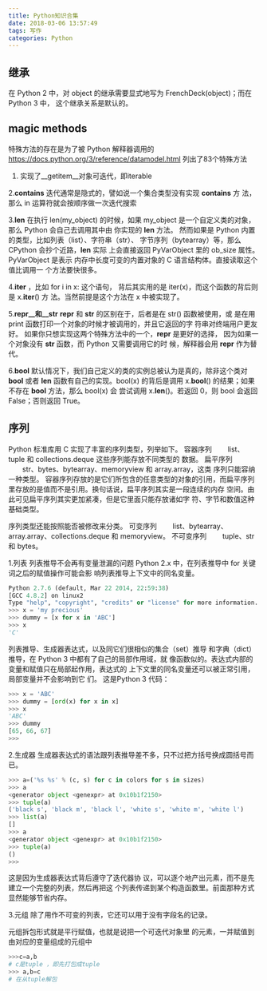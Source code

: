 ```yaml
---
title: Python知识合集
date: 2018-03-06 13:57:49
tags: 写作 
categories: Python
---
```


## 继承

在 Python 2 中，对 object 的继承需要显式地写为 FrenchDeck(object)；而在 Python 3 中，
这个继承关系是默认的。

## magic methods

特殊方法的存在是为了被 Python 解释器调用的
https://docs.python.org/3/reference/datamodel.html 列出了83个特殊方法

1. 实现了__getitem__对象可迭代，即iterable

2.__contains__
迭代通常是隐式的，譬如说一个集合类型没有实现 __contains__ 方
法，那么 in 运算符就会按顺序做一次迭代搜索

3.__len__
在执行 len(my_object) 的时候，如果
my_object 是一个自定义类的对象，那么 Python 会自己去调用其中由
你实现的 __len__ 方法。
然而如果是 Python 内置的类型，比如列表（list）、字符串（str）、
字节序列（bytearray）等，那么 CPython 会抄个近路，__len__ 实际
上会直接返回 PyVarObject 里的 ob_size 属性。PyVarObject 是表示
内存中长度可变的内置对象的 C 语言结构体。直接读取这个值比调用一
个方法要快很多。

4.__iter__
，比如 for i in x: 这个语句，
背后其实用的是 iter(x)，而这个函数的背后则是 x.__iter__() 方
法。当然前提是这个方法在 x 中被实现了。

5.__repr__和__str__
__repr__ 和 __str__ 的区别在于，后者是在 str() 函数被使用，或
是在用 print 函数打印一个对象的时候才被调用的，并且它返回的字
符串对终端用户更友好。
如果你只想实现这两个特殊方法中的一个，__repr__ 是更好的选择，
因为如果一个对象没有 __str__ 函数，而 Python 又需要调用它的时
候，解释器会用 __repr__ 作为替代。

6.__bool__
默认情况下，我们自己定义的类的实例总被认为是真的，除非这个类对
__bool__ 或者 __len__ 函数有自己的实现。bool(x) 的背后是调用
x.__bool__() 的结果；如果不存在 __bool__ 方法，那么 bool(x) 会
尝试调用 x.__len__()。若返回 0，则 bool 会返回 False；否则返回
True。

## 序列

Python 标准库用 C 实现了丰富的序列类型，列举如下。
容器序列
　　list、tuple 和 collections.deque 这些序列能存放不同类型的
数据。
扁平序列
　　str、bytes、bytearray、memoryview 和 array.array，这类
序列只能容纳一种类型。
容器序列存放的是它们所包含的任意类型的对象的引用，而扁平序列
里存放的是值而不是引用。换句话说，扁平序列其实是一段连续的内存
空间。由此可见扁平序列其实更加紧凑，但是它里面只能存放诸如字
符、字节和数值这种基础类型。

序列类型还能按照能否被修改来分类。
可变序列
　　list、bytearray、array.array、collections.deque 和
memoryview。
不可变序列
　　tuple、str 和 bytes。

1.列表
列表推导不会再有变量泄漏的问题
Python 2.x 中，在列表推导中 for 关键词之后的赋值操作可能会影
响列表推导上下文中的同名变量。

```python
Python 2.7.6 (default, Mar 22 2014, 22:59:38)
[GCC 4.8.2] on linux2
Type "help", "copyright", "credits" or "license" for more information.
>>> x = 'my precious'
>>> dummy = [x for x in 'ABC']
>>> x
'C'
```

列表推导、生成器表达式，以及同它们很相似的集合（set）推导
和字典（dict）推导，在 Python 3 中都有了自己的局部作用域，就
像函数似的。表达式内部的变量和赋值只在局部起作用，表达式的
上下文里的同名变量还可以被正常引用，局部变量并不会影响到它
们。
这是Python 3 代码：

```python
>>> x = 'ABC'
>>> dummy = [ord(x) for x in x]
>>> x 
'ABC'
>>> dummy 
[65, 66, 67]
>>>
```

2.生成器
生成器表达式的语法跟列表推导差不多，只不过把方括号换成圆括号而
已。

```python
>>> a=('%s %s' % (c, s) for c in colors for s in sizes)
>>> a
<generator object <genexpr> at 0x10b1f2150>
>>> tuple(a)
('black s', 'black m', 'black l', 'white s', 'white m', 'white l')
>>> list(a)
[]
>>> a
<generator object <genexpr> at 0x10b1f2150>
>>> tuple(a)
()
>>>
```

这是因为生成器表达式背后遵守了迭代器协
议，可以逐个地产出元素，而不是先建立一个完整的列表，然后再把这
个列表传递到某个构造函数里。前面那种方式显然能够节省内存。

3.元组
除了用作不可变的列表，它还可以用于没有字段名的记录。

元组拆包形式就是平行赋值，也就是说把一个可迭代对象里
的元素，一并赋值到由对应的变量组成的元组中

```python
>>>c=a,b
# c是tuple ，即先打包成tuple
>>> a,b=c
# 在从tuple解包
```